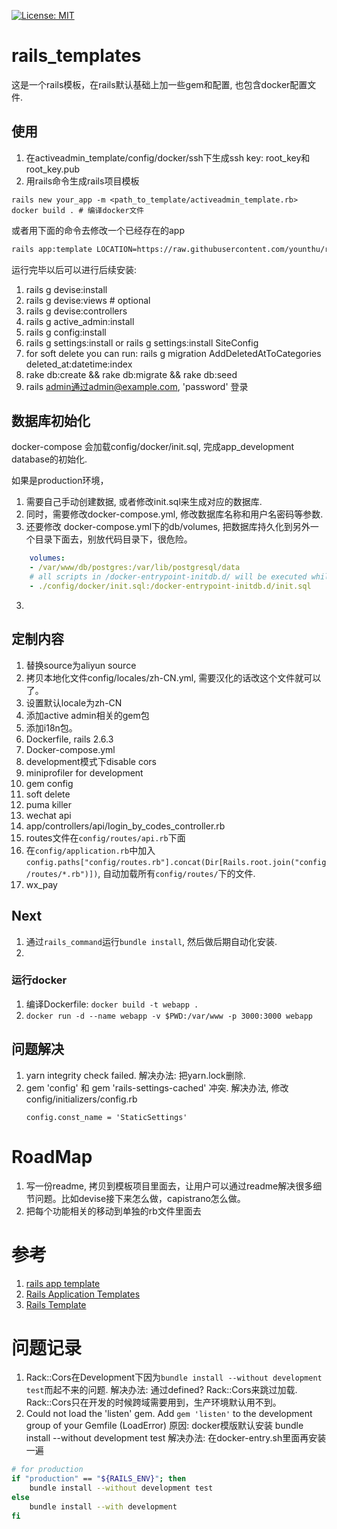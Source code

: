 [![License: MIT](https://img.shields.io/badge/License-MIT-yellow.svg)](https://opensource.org/licenses/MIT)
# rails_templates
这是一个rails模板，在rails默认基础上加一些gem和配置, 也包含docker配置文件.


## 使用

1. 在activeadmin_template/config/docker/ssh下生成ssh key: root_key和root_key.pub
2. 用rails命令生成rails项目模板
   
~~~shell
rails new your_app -m <path_to_template/activeadmin_template.rb>
docker build . # 编译docker文件
~~~

或者用下面的命令去修改一个已经存在的app

~~~sh
rails app:template LOCATION=https://raw.githubusercontent.com/younthu/rails_templates/master/activeadmin_template.rb # 需要翻墙
~~~

运行完毕以后可以进行后续安装:

1. rails g devise:install
  1. rails g devise:views <user># optional
  2. rails g devise:controllers <user>
2. rails g active_admin:install
3. rails g config:install
4. rails g settings:install 
   or rails g settings:install SiteConfig
5. for soft delete you can run: rails g migration AddDeletedAtToCategories deleted_at:datetime:index
6. rake db:create && rake db:migrate && rake db:seed
7. rails admin通过admin@example.com, 'password' 登录

## 数据库初始化
docker-compose 会加载config/docker/init.sql, 完成app_development database的初始化.

如果是production环境，
1. 需要自己手动创建数据, 或者修改init.sql来生成对应的数据库.
1. 同时，需要修改docker-compose.yml, 修改数据库名称和用户名密码等参数.
2. 还要修改 docker-compose.yml下的db/volumes, 把数据库持久化到另外一个目录下面去，别放代码目录下，很危险。
  ~~~yml
      volumes:
      - /var/www/db/postgres:/var/lib/postgresql/data
      # all scripts in /docker-entrypoint-initdb.d/ will be executed while start at the first time
      - ./config/docker/init.sql:/docker-entrypoint-initdb.d/init.sql
  ~~~
3. 

## 定制内容
1. 替换source为aliyun source
2. 拷贝本地化文件config/locales/zh-CN.yml, 需要汉化的话改这个文件就可以了。
3. 设置默认locale为zh-CN
4. 添加active admin相关的gem包
5. 添加i18n包。
6. Dockerfile, rails 2.6.3
7. Docker-compose.yml
8. development模式下disable cors
9. miniprofiler for development
10. gem config
11. soft delete
12. puma killer
13. wechat api
  1. app/controllers/api/login_by_codes_controller.rb
  1. routes文件在`config/routes/api.rb`下面
  1. 在`config/application.rb`中加入`config.paths["config/routes.rb"].concat(Dir[Rails.root.join("config/routes/*.rb")])`, 自动加载所有`config/routes/`下的文件.
14. wx_pay

## Next

1. 通过`rails_command`运行`bundle install`, 然后做后期自动化安装.
2. 
### 运行docker 

  1. 编译Dockerfile: `docker build -t webapp .`
  2. `docker run -d --name webapp -v $PWD:/var/www -p 3000:3000 webapp` 
## 问题解决
1. yarn integrity check failed.  解决办法: 把yarn.lock删除.
2. gem 'config' 和 gem 'rails-settings-cached' 冲突. 解决办法, 修改config/initializers/config.rb
   ~~~
   config.const_name = 'StaticSettings'
   ~~~

# RoadMap
1. 写一份readme, 拷贝到模板项目里面去，让用户可以通过readme解决很多细节问题。比如devise接下来怎么做，capistrano怎么做。
2. 把每个功能相关的移动到单独的rb文件里面去
# 参考
1. [rails app template](https://multithreaded.stitchfix.com/blog/2014/01/06/rails-app-templates/)
2. [Rails Application Templates](https://guides.rubyonrails.org/rails_application_templates.html)
3. [Rails Template](https://github.com/mattbrictson/rails-template)


# 问题记录

1. Rack::Cors在Development下因为`bundle install --without development test`而起不来的问题.
   解决办法: 通过defined? Rack::Cors来跳过加载. Rack::Cors只在开发的时候跨域需要用到，生产环境默认用不到。
2. Could not load the 'listen' gem. Add `gem 'listen'` to the development group of your Gemfile (LoadError)
   原因: docker模版默认安装 bundle install --without development test
   解决办法: 在docker-entry.sh里面再安装一遍
  ~~~sh
  # for production
  if "production" == "${RAILS_ENV}"; then
	  bundle install --without development test
  else
	  bundle install --with development
  fi
  ~~~